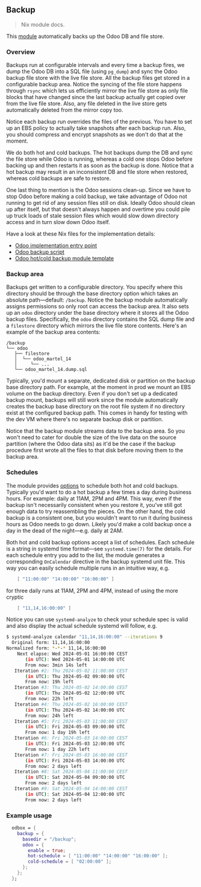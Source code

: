 Backup
------
> Nix module docs.

This [module][iface] automatically backs up the Odoo DB and file
store.


### Overview

Backups run at configurable intervals and every time a backup fires,
we dump the Odoo DB into a SQL file (using `pg_dump`) and sync the
Odoo backup file store with the live file store. All the backup files
get stored in a configurable backup area. Notice the syncing of the
file store happens through `rsync` which lets us efficiently mirror
the live file store as only file blocks that have changed since the
last backup actually get copied over from the live file store. Also,
any file deleted in the live store gets automatically deleted from
the mirror copy too.

Notice each backup run overrides the files of the previous. You have
to set up an EBS policy to actually take snapshots after each backup
run. Also, you should compress and encrypt snapshots as we don't do
that at the moment.

We do both hot and cold backups. The hot backups dump the DB and sync
the file store while Odoo is running, whereas a cold one stops Odoo
before backing up and then restarts it as soon as the backup is done.
Notice that a hot backup may result in an inconsistent DB and file
store when restored, whereas cold backups are safe to restore.

One last thing to mention is the Odoo sessions clean-up. Since we
have to stop Odoo before making a cold backup, we take advantage
of Odoo not running to get rid of any session files still on disk.
Ideally Odoo should clean up after itself, but that doesn't always
happen and overtime you could pile up truck loads of stale session
files which would slow down directory access and in turn slow down
Odoo itself.

Have a look at these Nix files for the implementation details:
- [Odoo implementation entry point][odoo-mod]
- [Odoo backup script][odoo-script]
- [Odoo hot/cold backup module template][odoo-svc]


### Backup area

Backups get written to a configurable directory. You specify where
this directory should be through the base directory option which
takes an absolute path—default: `/backup`. Notice the backup module
automatically assigns permissions so only root can access the backup
area. It also sets up an `odoo` directory under the base directory
where it stores all the Odoo backup files. Specifically, the `odoo`
directory contains the SQL dump file and a `filestore` directory
which mirrors the live file store contents. Here's an example of
the backup area contents:

```
/backup
└── odoo
   ├── filestore
   │  └── odoo_martel_14
   │     └── ...
   └── odoo_martel_14.dump.sql
```

Typically, you'd mount a separate, dedicated disk or partition on
the backup base directory path. For example, at the moment in prod
we mount an EBS volume on the backup directory. Even if you don't
set up a dedicated backup mount, backups will still work since the
module automatically creates the backup base directory on the root
file system if no directory exist at the configured backup path.
This comes in handy for testing with the dev VM where there's no
separate backup disk or partition.

Notice that the backup module streams data to the backup area. So
you won't need to cater for double the size of the live data on the
source partition (where the Odoo data sits) as it'd be the case if
the backup procedure first wrote all the files to that disk before
moving them to the backup area.


### Schedules

The module provides [options][iface] to schedule both hot and cold
backups. Typically you'd want to do a hot backup a few times a day
during business hours. For example: daily at 11AM, 2PM and 4PM. This
way, even if the backup isn't necessarily consistent when you restore
it, you've still got enough data to try reassembling the pieces. On
the other hand, the cold backup is a consistent one, but you wouldn't
want to run it during business hours as Odoo needs to go down. Likely
you'd make a cold backup once a day in the dead of the night—e.g.
daily at 2AM.

Both hot and cold backup options accept a list of schedules. Each
schedule is a string in systemd time format—see `systemd.time(7)`
for the details. For each schedule entry you add to the list, the
module generates a corresponding `OnCalendar` directive in the backup
systemd unit file. This way you can easily schedule multiple runs in
an intuitive way, e.g.

```nix
    [ "11:00:00" "14:00:00" "16:00:00" ]
```

for three daily runs at 11AM, 2PM and 4PM, instead of using the more
cryptic

```nix
    [ "11,14,16:00:00" ]
```

Notice you can use `systemd-analyze` to check your schedule spec is
valid and also display the actual schedule systemd will follow, e.g.

```bash
$ systemd-analyze calendar "11,14,16:00:00" --iterations 9
  Original form: 11,14,16:00:00
Normalized form: *-*-* 11,14,16:00:00
    Next elapse: Wed 2024-05-01 16:00:00 CEST
       (in UTC): Wed 2024-05-01 14:00:00 UTC
       From now: 3min 14s left
   Iteration #2: Thu 2024-05-02 11:00:00 CEST
       (in UTC): Thu 2024-05-02 09:00:00 UTC
       From now: 19h left
   Iteration #3: Thu 2024-05-02 14:00:00 CEST
       (in UTC): Thu 2024-05-02 12:00:00 UTC
       From now: 22h left
   Iteration #4: Thu 2024-05-02 16:00:00 CEST
       (in UTC): Thu 2024-05-02 14:00:00 UTC
       From now: 24h left
   Iteration #5: Fri 2024-05-03 11:00:00 CEST
       (in UTC): Fri 2024-05-03 09:00:00 UTC
       From now: 1 day 19h left
   Iteration #6: Fri 2024-05-03 14:00:00 CEST
       (in UTC): Fri 2024-05-03 12:00:00 UTC
       From now: 1 day 22h left
   Iteration #7: Fri 2024-05-03 16:00:00 CEST
       (in UTC): Fri 2024-05-03 14:00:00 UTC
       From now: 2 days left
   Iteration #8: Sat 2024-05-04 11:00:00 CEST
       (in UTC): Sat 2024-05-04 09:00:00 UTC
       From now: 2 days left
   Iteration #9: Sat 2024-05-04 14:00:00 CEST
       (in UTC): Sat 2024-05-04 12:00:00 UTC
       From now: 2 days left
```


### Example usage

```nix
  odbox = {
    backup = {
      basedir = "/backup";
      odoo = {
        enable = true;
        hot-schedule = [ "11:00:00" "14:00:00" "16:00:00" ];
        cold-schedule = [ "02:00:00" ];
      };
    };
  };
```




[iface]: ./interface.nix
[odoo-mod]: ./odoo/module.nix
[odoo-script]: ./odoo/backup-script.nix
[odoo-svc]: ./odoo/mksvc.nix
